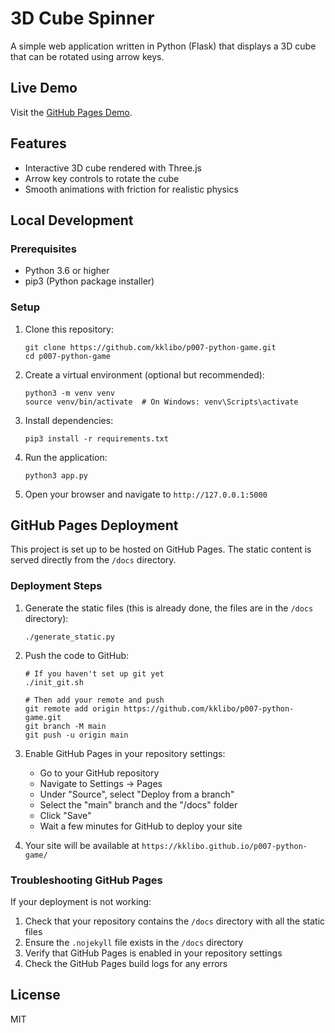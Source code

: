 # 3D Cube Spinner

A simple web application written in Python (Flask) that displays a 3D cube that can be rotated using arrow keys.

## Live Demo

Visit the [GitHub Pages Demo](https://kklibo.github.io/p007-python-game/).

## Features

- Interactive 3D cube rendered with Three.js
- Arrow key controls to rotate the cube
- Smooth animations with friction for realistic physics

## Local Development

### Prerequisites

- Python 3.6 or higher
- pip3 (Python package installer)

### Setup

1. Clone this repository:
   ```
   git clone https://github.com/kklibo/p007-python-game.git
   cd p007-python-game
   ```

2. Create a virtual environment (optional but recommended):
   ```
   python3 -m venv venv
   source venv/bin/activate  # On Windows: venv\Scripts\activate
   ```

3. Install dependencies:
   ```
   pip3 install -r requirements.txt
   ```

4. Run the application:
   ```
   python3 app.py
   ```

5. Open your browser and navigate to `http://127.0.0.1:5000`

## GitHub Pages Deployment

This project is set up to be hosted on GitHub Pages. The static content is served directly from the `/docs` directory.

### Deployment Steps

1. Generate the static files (this is already done, the files are in the `/docs` directory):
   ```
   ./generate_static.py
   ```

2. Push the code to GitHub:
   ```
   # If you haven't set up git yet
   ./init_git.sh
   
   # Then add your remote and push
   git remote add origin https://github.com/kklibo/p007-python-game.git
   git branch -M main
   git push -u origin main
   ```

3. Enable GitHub Pages in your repository settings:
   - Go to your GitHub repository
   - Navigate to Settings → Pages
   - Under "Source", select "Deploy from a branch"
   - Select the "main" branch and the "/docs" folder
   - Click "Save"
   - Wait a few minutes for GitHub to deploy your site

4. Your site will be available at `https://kklibo.github.io/p007-python-game/`

### Troubleshooting GitHub Pages

If your deployment is not working:

1. Check that your repository contains the `/docs` directory with all the static files
2. Ensure the `.nojekyll` file exists in the `/docs` directory
3. Verify that GitHub Pages is enabled in your repository settings
4. Check the GitHub Pages build logs for any errors

## License

MIT 